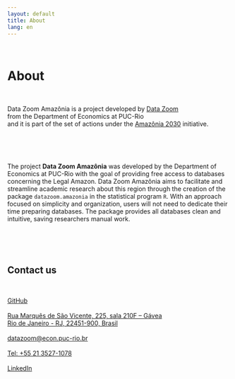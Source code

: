 ```yaml
---
layout: default
title: About
lang: en
---
```


<link rel="stylesheet" href="style.css">

<br>

<h1 class="title-about">About</h1>

<br>

<div class="capa_sobre">
  <div class="capa_sobre_content">
      <p>Data Zoom Amazônia is a project developed by <a rel="noreferrer noopener" 
        href="http://www.econ.puc-rio.br/datazoom/index.html" 
        target="_blank">Data Zoom</a><br> from the Department of Economics at PUC-Rio<br> and it is part of the set of actions under the <a rel="noreferrer noopener"
        href="https://web.archive.org/web/20250514204043/https://amazonia2030.org.br/" target="_blank">Amazônia 2030</a> initiative.
      </p>
  </div>  
</div>
<br>
<br>
<br>

<div class="texto_livre">
  <p>The project <strong>Data Zoom Amazônia</strong> was developed by the Department of Economics at PUC-Rio with the goal of providing free access to databases concerning the Legal Amazon. Data Zoom Amazônia aims to facilitate and streamline academic research about this region through the creation of the package <code>datazoom.amazonia</code> in the statistical program <code>R</code>. With an approach focused on simplicity and organization, users will not need to dedicate their time preparing databases. The package provides all databases clean and intuitive, saving researchers manual work.</p>
</div>
<br>
<br>
<br>

<h2 class="fale_conosco">Contact us</h2><br>

<div class=contato>
  <p><a href="https://github.com/datazoompuc" target="_blank" rel="noreferrer noopener">GitHub</a><br><br>
    <a rel="noreferrer noopener" href="https://goo.gl/maps/9boi7X8siQfE3j8DA" data-type="URL" data-id="https://goo.gl/maps/9boi7X8siQfE3j8DA" target="_blank">
    Rua Marquês de São Vicente, 225, sala 210F &#8211; Gávea<br>
    Rio de Janeiro - RJ, 22451-900, Brasil</a><br><br>
    <a href="mailto:datazoom@econ.puc-rio.br">datazoom@econ.puc-rio.br</a><br><br>
    <a href="tel:+552135271078">Tel: +55 21 3527-1078</a><br><br>
    <a href="https://www.linkedin.com/company/data-zoom/" target="_blank" rel="noreferrer noopener">LinkedIn</a>
  </p>

<br>
<br>
<br>
